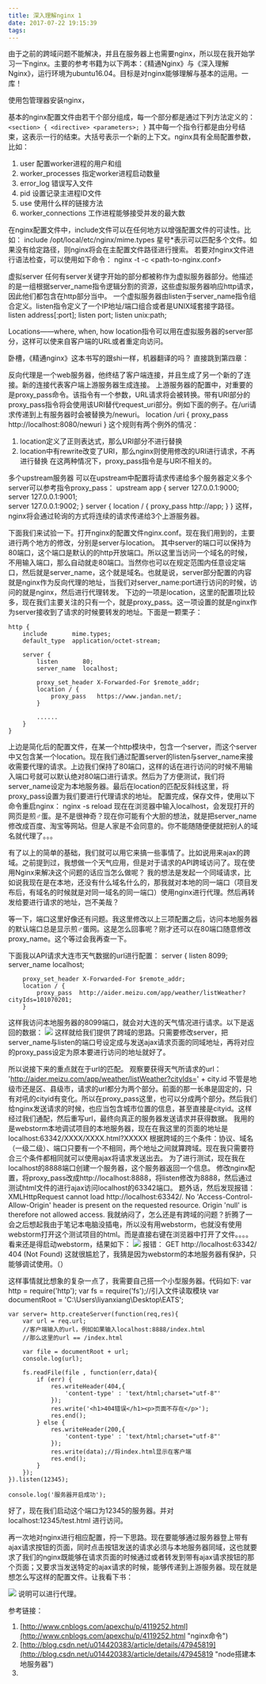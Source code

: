 ```yaml
---
title: 深入理解nginx 1
date: 2017-07-22 19:15:39
tags:
---
```


由于之前的跨域问题不能解决，并且在服务器上也需要nginx，所以现在我开始学习一下nginx。主要的参考书籍为以下两本：《精通Nginx》与《深入理解Nginx》，运行环境为ubuntu16.04。目标是对nginx能够理解与基本的运用。一库！


使用包管理器安装nginx，









基本的nginx配置文件由若干个部分组成，每一个部分都是通过下列方法定义的：
	`<section> {
		<directive> <parameters>;
	}`
其中每一个指令行都是由分号结束，这表示一行的结束。大括号表示一个新的上下文。nginx具有全局配置参数，比如：
1. user						配置worker进程的用户和组
2. worker_processes			指定worker进程启动数量
3. error_log				错误写入文件
4. pid						设置记录主进程ID文件
5. use						使用什么样的链接方法
6. worker_connections		工作进程能够接受并发的最大数

在nginx配置文件中，include文件可以在任何地方以增强配置文件的可读性。比如：
	include /opt/local/etc/nginx/mime.types
星号*表示可以匹配多个文件。如果没有给定路径，则nginx将会在主配置文件路径进行搜索。
若要对nginx文件进行语法检查，可以使用如下命令：
nginx -t -c <path-to-nginx.conf>

虚拟server
任何有server关键字开始的部分都被称作为虚拟服务器部分。他描述的是一组根据server_name指令逻辑分割的资源，这些虚拟服务器响应http请求，因此他们都包含在http部分当中。
一个虚拟服务器由listen于server_name指令组合定义。listen指令定义了一个IP地址/端口组合或者是UNIX域套接字路径。
listen address[:port];
listen port;
listen unix:path;

Locations——where, when, how
location指令可以用在虚拟服务器的server部分，这样可以使来自客户端的URL或者重定向访问。

卧槽，《精通nginx》这本书写的跟shi一样，机器翻译的吗？
直接跳到第四章：


反向代理是一个web服务器，他终结了客户端连接，并且生成了另一个新的了连接。新的连接代表客户端上游服务器生成连接。
上游服务器的配置中，对重要的是proxy_pass命令。该指令有一个参数，URL请求将会被转换。带有URI部分的proxy_pass指令将会使用该URI替代request_uri部分。例如下面的例子。在/uri请求传递到上有服务器时会被替换为/newuri。
	location	/uri	{
		proxy_pass http://localhost:8080/newuri
	}
这个规则有两个例外的情况：
1. location定义了正则表达式，那么URI部分不进行替换
2. location中有rewrite改变了URI，那么nginx则使用修改的URI进行请求，不再进行替换
在这两种情况下，proxy_pass指令是与URI不相关的。


多个upstream服务器
可以在upstream中配置将请求传递给多个服务器定义多个server可以参考指令proxy_pass：
	upstream app {
		server 127.0.0.1:9000;	
		server 127.0.0.1:9001;	
		server 127.0.0.1:9002;
	}
	server {
		location / {
			proxy_pass http://app;
		}
	}
这样，nginx将会通过轮询的方式将连续的请求传递给3个上游服务器。


下面我们来试验一下。打开nginx的配置文件nginx.conf。现在我们用到的，主要进行两个地方的修改，分别是server与location。
其中server的端口可以保持为80端口，这个端口是默认的的http开放端口。所以这里当访问一个域名的时候，不用输入端口，那么自动就走80端口。当然你也可以在规定范围内任意设定端口，然后就是server_name，这个就是域名。也就是说，server部分配置的内容就是nginx作为反向代理的地址，当我们对server_name:port进行访问的时候，访问的就是nginx，然后进行代理转发。
下边的一项是location，这里的配置项比较多，现在我们主要关注的只有一个，就是proxy_pass。这一项设置的就是nginx作为server接收到了请求的时候要转发的地址。下面是一颗栗子：

	http {
	    include       mime.types;
	    default_type  application/octet-stream;

	    server {
	        listen       80;	
	        server_name  localhost;		
	
	        proxy_set_header X-Forwarded-For $remote_addr;
	        location / {
	            proxy_pass   https://www.jandan.net/;
	        }

			......
	    }
	}

上边是简化后的配置文件，在某一个http模块中，包含一个server，而这个server中又包含某一个location。现在我们通过配置server的listen与server_name来接收需要代理的请求。上边我们保持了80端口，这样的话在进行访问的时候不用输入端口号就可以默认绝对80端口进行请求。然后为了方便测试，我们将server_name设定为本地服务器。最后在location的匹配反斜线这里，将proxy_pass设置为我们要进行代理请求的地址。
配置完成，保存文件，使用以下命令重启nginx：
	nginx -s reload
现在在浏览器中输入localhost，会发现打开的网页是煎♂蛋。是不是很神奇？现在你可能有个大胆的想法，就是把server_name修改成百度、淘宝等网站。但是人家是不会同意的。你不能随随便便就把别人的域名就代理了。。。


有了以上的简单的基础，我们就可以用它来搞一些事情了。比如说用来ajax的跨域。之前提到过，我想做一个天气应用，但是对于请求的API跨域访问了。现在使用Nginx来解决这个问题的话应当怎么做呢？
我的想法是发起一个同域请求，比如说我现在是在本地，还没有什么域名什么的，那我就对本地的同一端口（项目发布后，有域名的时候就是对同一域名的同一端口）使用nginx进行代理。然后再转发给要进行请求的地址，岂不美哉？

等一下，端口这里好像还有问题。我这里修改以上三项配置之后，访问本地服务器的默认端口总是显示煎♂蛋网。这是怎么回事呢？刚才还可以在80端口随意修改proxy_name。这个等过会我再查一下。

下面我以API请求大连市天气数据的url进行配置：
    server {
        listen       8099;	
        server_name  localhost;		

        proxy_set_header X-Forwarded-For $remote_addr;
        location / {
            proxy_pass  http://aider.meizu.com/app/weather/listWeather?cityIds=101070201;
        }
这样我访问本地服务器的8099端口，就会对大连的天气情况进行请求。以下是返回的数据：
![](http://i.imgur.com/NztAwdv.png)
这样就给我们提供了跨域的思路。只需要修改server，把server_name与listen的端口号设定成与发送ajax请求页面的同域地址，再将对应的proxy_pass设定为原本要进行访问的地址就好了。

所以说接下来的重点就在于url的匹配。
观察要获得天气所请求的url：
	'http://aider.meizu.com/app/weather/listWeather?cityIds=' + city.id
不管是地级市还是区、县级市，请求的url都分为两个部分。前面的那一长串是固定的，只有对吼的cityid有变化。所以在proxy_pass这里，也可以分成两个部分。然后我们给nginx发送请求的时候，也应当包含城市位置的信息，甚至直接是cityid。这样经过我们通配，然后重写url，最终向真正的服务器发送请求并获得数据。
我用的是webstorm本地调试项目的本地服务器，现在在我这里的页面的地址是
	localhost:63342/XXXX/XXXX.html?XXXXX
根据跨域的三个条件：协议、域名（一级二级）、端口只要有一个不相同，两个地址之间就算跨域。现在我只需要符合三个条件都相同就可以使用ajax将请求发送出去。
为了进行测试，现在我在localhost的8888端口创建一个服务器，这个服务器返回一个信息。
修改nginx配置，将proxy_pass改成http://localhost:8888，将listen修改为8888，然后通过测试html文件的进行ajax访问localhost的63342端口。
题外话，然后发现报错：
	XMLHttpRequest cannot load http://localhost:63342/. No 'Access-Control-Allow-Origin' header is present on the requested resource. Origin 'null' is therefore not allowed access.
我就纳闷了，怎么还是有跨域的问题？折腾了一会之后想起我由于笔记本电脑没插电，所以没有用webstorm，也就没有使用webstorm打开这个测试项目的html。而是直接右键在浏览器中打开了文件。。。。看来还是得启动webstorm，结果如下：
![](http://i.imgur.com/19bBZ2j.png)
报错：
	GET http://localhost:63342/ 404 (Not Found)
这就很尴尬了，我猜是因为webstorm的本地服务器有保护，只能够调试使用。（）






这样事情就比想象的复杂一点了，我需要自己搭一个小型服务器。代码如下:
	var http = require('http');
	var fs = require('fs');//引入文件读取模块
	var documentRoot = 'C:\\Users\\liyanxiang\\Desktop\\EATS';
	
	var server= http.createServer(function(req,res){
	    var url = req.url;
	    //客户端输入的url，例如如果输入localhost:8888/index.html
	    //那么这里的url == /index.html
	
	    var file = documentRoot + url;
	    console.log(url);
	
	    fs.readFile(file , function(err,data){
	        if (err) {
	            res.writeHeader(404,{
	                'content-type' : 'text/html;charset="utf-8"'
	            });
	            res.write('<h1>404错误</h1><p>页面不存在</p>');
	            res.end();
	        } else {
	            res.writeHeader(200,{
	                'content-type' : 'text/html;charset="utf-8"'
	            });
	            res.write(data);//将index.html显示在客户端
	            res.end();
	        }
	    });
	}).listen(12345);
	
	console.log('服务器开启成功');
好了，现在我们启动这个端口为12345的服务器。并对
	localhost:12345/test.html
进行访问。


再一次地对nginx进行相应配置，捋一下思路。现在要能够通过服务器登上带有ajax请求按钮的页面，同时点击按钮发送的请求必须与本地服务器同域，这也就要求了我们的nginx既能够在请求页面的时候通过或者转发到带有ajax请求按钮的那个页面；又要求当发送特定的ajax请求的时候，能够传递到上游服务器。现在就是想怎么写这样的配置文件。让我看下书：



![](http://i.imgur.com/vyNE8s4.png)
说明可以进行代理。







参考链接：

1. [http://www.cnblogs.com/apexchu/p/4119252.html](http://www.cnblogs.com/apexchu/p/4119252.html "nginx命令")
2. [http://blog.csdn.net/u014420383/article/details/47945819](http://blog.csdn.net/u014420383/article/details/47945819 "node搭建本地服务器")
3. 